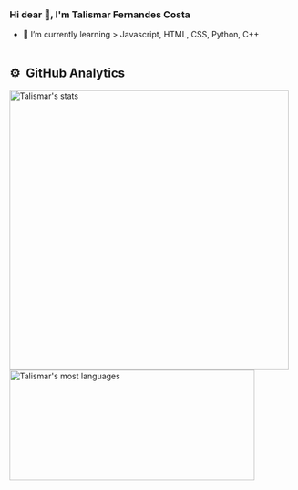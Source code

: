 ### Hi dear 👋, I'm Talismar Fernandes Costa

- 🌱 I’m currently learning > Javascript, HTML, CSS, Python, C++
<br><br>

## ⚙️ &nbsp;GitHub Analytics

<p align="left">
<img width="490em" src="https://github-readme-stats.vercel.app/api?username=Talismar&show_icons=true&theme=white" alt="Talismar's stats"/>
<img width="430em" height="193em"  src="https://github-readme-stats.vercel.app/api/top-langs/?username=Talismar&layout=compact&theme=white" alt="Talismar's most languages"/>
</p>
